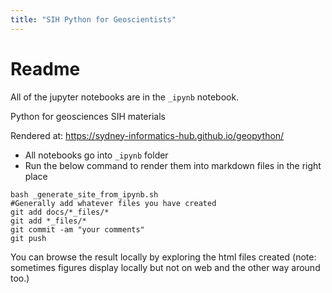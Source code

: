 ```yaml
---
title: "SIH Python for Geoscientists"
---
```

# Readme

All of the jupyter notebooks are in the `_ipynb` notebook.

Python for geosciences SIH materials

Rendered at: https://sydney-informatics-hub.github.io/geopython/

- All notebooks go into `_ipynb` folder
- Run the below command to render them into markdown files in the right place

```
bash _generate_site_from_ipynb.sh
#Generally add whatever files you have created
git add docs/*_files/*
git add *_files/*
git commit -am "your comments"
git push
```
You can browse the result locally by exploring the html files created (note: sometimes figures display locally but not on web and the other way around too.)

